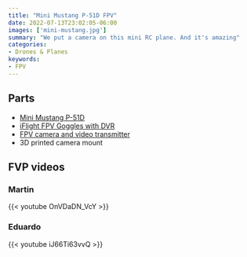 ```yaml
---
title: "Mini Mustang P-51D FPV"
date: 2022-07-13T23:02:05-06:00
images: ['mini-mustang.jpg']
summary: "We put a camera on this mini RC plane. And it's amazing"
categories:
- Drones & Planes
keywords:
- FPV
---
```


## Parts

- [Mini Mustang P-51D](https://amzn.to/3RLqUuw)
- [iFlight FPV Goggles with DVR](https://amzn.to/3obtMmT)
- [FPV camera and video transmitter](https://amzn.to/3INuy2V)
- 3D printed camera mount

## FVP videos

### Martin

{{< youtube OnVDaDN_VcY >}}

### Eduardo

{{< youtube iJ66Ti63vvQ >}}
